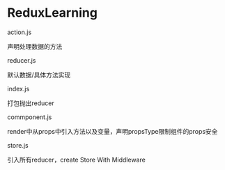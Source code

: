 # ReduxLearning

action.js

声明处理数据的方法

reducer.js

默认数据/具体方法实现

index.js

打包抛出reducer

commponent.js

render中从props中引入方法以及变量，声明propsType限制组件的props安全

store.js

引入所有reducer，create Store With Middleware
